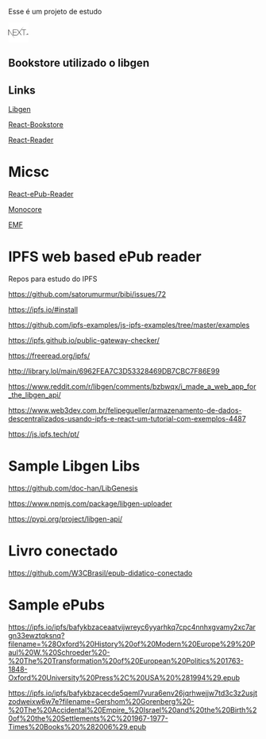 
Esse é um projeto de estudo

<img align="center" title="Redux" height="40" src="https://raw.githubusercontent.com/devicons/devicon/master/icons/nextjs/nextjs-original-wordmark.svg" />


## Bookstore utilizado o libgen


## Links
[Libgen](https://github.com/dunn/libgen.js)

[React-Bookstore](https://github.com/kartiknair/react-bookstore)

[React-Reader](https://github.com/gerhardsletten/react-reader)

# Micsc
[React-ePub-Reader](https://github.com/alex1504/react-epub-reader)

[Monocore](https://github.com/joseph/Monocle/wiki/Page-flippers)

[EMF](https://github.com/rschroll/efm/tree/gh-pages)

# IPFS web based ePub reader

Repos para estudo do IPFS

https://github.com/satorumurmur/bibi/issues/72

https://ipfs.io/#install

https://github.com/ipfs-examples/js-ipfs-examples/tree/master/examples

https://ipfs.github.io/public-gateway-checker/

https://freeread.org/ipfs/

http://library.lol/main/6962FEA7C3D53328469DB7CBC7F86E99

https://www.reddit.com/r/libgen/comments/bzbwqx/i_made_a_web_app_for_the_libgen_api/

https://www.web3dev.com.br/felipegueller/armazenamento-de-dados-descentralizados-usando-ipfs-e-react-um-tutorial-com-exemplos-4487

https://js.ipfs.tech/pt/

# Sample Libgen Libs

https://github.com/doc-han/LibGenesis

https://www.npmjs.com/package/libgen-uploader

https://pypi.org/project/libgen-api/

# Livro conectado

https://github.com/W3CBrasil/epub-didatico-conectado

# Sample ePubs

https://ipfs.io/ipfs/bafykbzaceaatvijwreyc6yyarhkq7cpc4nnhxgvamy2xc7argn33ewztqksnq?filename=%28Oxford%20History%20of%20Modern%20Europe%29%20Paul%20W.%20Schroeder%20-%20The%20Transformation%20of%20European%20Politics%201763-1848-Oxford%20University%20Press%2C%20USA%20%281994%29.epub

https://ipfs.io/ipfs/bafykbzacecde5qeml7vura6env26jqrhwejjw7td3c3z2usjtzodweixw6w7e?filename=Gershom%20Gorenberg%20-%20The%20Accidental%20Empire_%20Israel%20and%20the%20Birth%20of%20the%20Settlements%2C%201967-1977-Times%20Books%20%282006%29.epub
